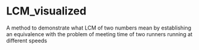 # LCM_visualized
A method to demonstrate what LCM of two numbers mean by establishing an equivalence with the problem of meeting time of two runners running at different speeds 
